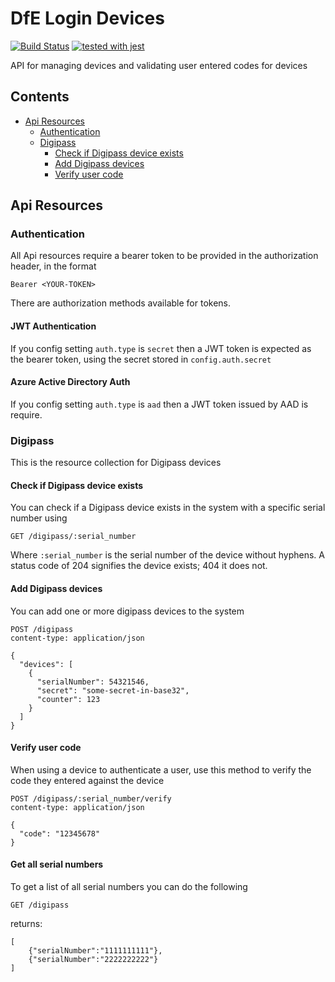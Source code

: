 # DfE Login Devices
[![Build Status](https://travis-ci.org/DFE-Digital/login.dfe.devices.svg?branch=master)](https://travis-ci.org/DFE-Digital/login.dfe.devices)
[![tested with jest](https://img.shields.io/badge/tested_with-jest-99424f.svg)](https://github.com/facebook/jest)

API for managing devices and validating user entered codes for devices

## Contents
- [Api Resources](#api-resources)
  - [Authentication](#authentication)
  - [Digipass](#digipass)
    - [Check if Digipass device exists](#check-if-digipass-device-exists)
    - [Add Digipass devices](#add-digipass-devices)
    - [Verify user code](#verify-user-code)
    
## Api Resources

### Authentication

All Api resources require a bearer token to be provided in the authorization header, in the format

```
Bearer <YOUR-TOKEN>
```

There are authorization methods available for tokens.

#### JWT Authentication

If you config setting `auth.type` is `secret` then a JWT token is expected as the bearer token, using the secret stored in `config.auth.secret`

#### Azure Active Directory Auth

If you config setting `auth.type` is `aad` then a JWT token issued by AAD is require.


###  Digipass

This is the resource collection for Digipass devices

#### Check if Digipass device exists
You can check if a Digipass device exists in the system with a specific serial number using
```
GET /digipass/:serial_number
```
Where `:serial_number` is the serial number of the device without hyphens. A status code of 204 signifies the device exists; 404 it does not.

#### Add Digipass devices

You can add one or more digipass devices to the system

```
POST /digipass
content-type: application/json
 
{
  "devices": [
    {
      "serialNumber": 54321546,
      "secret": "some-secret-in-base32",
      "counter": 123
    }
  ]
}
```

#### Verify user code

When using a device to authenticate a user, use this method to verify the code they entered against the device

```
POST /digipass/:serial_number/verify
content-type: application/json
 
{
  "code": "12345678"
}
```

#### Get all serial numbers

To get a list of all serial numbers you can do the following

````
GET /digipass
````

returns:
````
[
    {"serialNumber":"1111111111"},
    {"serialNumber":"2222222222"}
]
````
